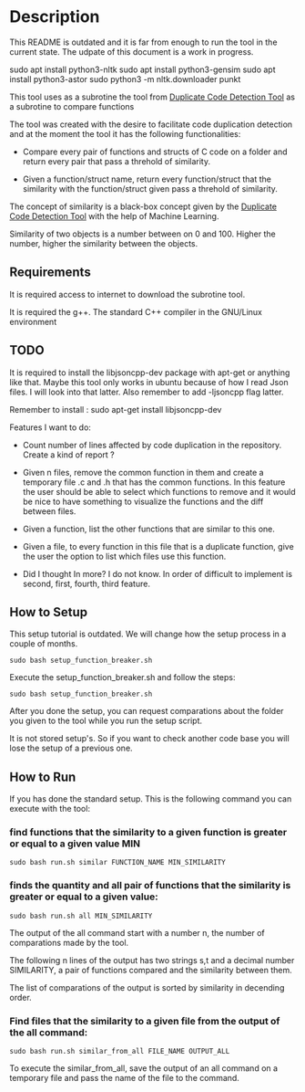 # Description

This README is outdated and it is far from enough to run the tool in the current state.
The udpate of this document is a work in progress.

sudo apt install python3-nltk
sudo apt install python3-gensim
sudo apt install python3-astor
sudo python3 -m nltk.downloader punkt


This tool uses as a subrotine the tool from [Duplicate Code Detection Tool](https://github.com/platisd/duplicate-code-detection-tool)  as a subrotine to compare functions


The tool was created with the desire to facilitate code duplication detection and at the moment the tool it has the following functionalities:

- Compare every pair of functions and structs of C code on a folder and return every pair that pass a threhold of similarity.

- Given a function/struct name, return every function/struct that the similarity with the function/struct given pass a threhold of similarity.

The concept of similarity is a black-box concept given by the [Duplicate Code Detection Tool](https://github.com/platisd/duplicate-code-detection-tool) with the help of Machine Learning.

Similarity of two objects is a number between on 0 and 100. Higher the number, higher the similarity between the objects.

## Requirements

It is required access to internet to download the subrotine tool.

It is required the g++. The standard C++ compiler in the GNU/Linux environment

## TODO 

It is required to install the libjsoncpp-dev package with apt-get or anything like that. Maybe this tool only works in ubuntu because of how I read Json files. I will look into that latter. Also remember to add -ljsoncpp flag latter.

Remember to install : sudo apt-get install libjsoncpp-dev 

Features I want to do:

- Count number of lines affected by code duplication in the repository. Create a kind of report ?

- Given n files, remove the common function in them and create a temporary file .c and .h that has the common functions. In this feature the user should be able to select which functions to remove and it would be nice to have something to visualize the functions and the diff between files.

- Given a function, list the other functions that are similar to this one.

- Given a file, to every function in this file that is a duplicate function, give the user the option to list which files use this function.

- Did I thought In more? I do not know. In order of difficult to implement is second, first, fourth, third feature. 


## How to Setup

This setup tutorial is outdated. We will change how the setup process in a couple of months.

```
sudo bash setup_function_breaker.sh
```

Execute the setup_function_breaker.sh and follow the steps:

```
sudo bash setup_function_breaker.sh
```

After you done the setup, you can request comparations about the folder you given to the tool while you run the setup script.

It is not stored setup's. So if you want to check another code base you will lose the setup of a previous one.

## How to Run

If you has done the standard setup. This is the following command you can execute with the tool: 


### find functions that the similarity to a given function is greater or equal to a given value MIN


```
sudo bash run.sh similar FUNCTION_NAME MIN_SIMILARITY
```

### finds the quantity and all pair of functions that the similarity is greater or equal to a given value:

```
sudo bash run.sh all MIN_SIMILARITY
```

The output of the all command  start with a number n, the number of comparations made by the tool.

The following n lines of the output has two strings s,t and a decimal number SIMILARITY, a pair of functions compared and  the similarity between them. 

The list of comparations of the output is sorted by similarity in decending order.

### Find files that the similarity to a given file from the output of the all command:
```
sudo bash run.sh similar_from_all FILE_NAME OUTPUT_ALL
```

To execute the similar_from_all, save the output of an all command on a temporary file and pass the name of the file to the command.
